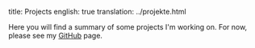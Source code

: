 title: Projects
english: true
translation: ../projekte.html

Here you will find a summary of some projects I'm working on. For now, please see my [GitHub](https://github.com/semiversus) page.
